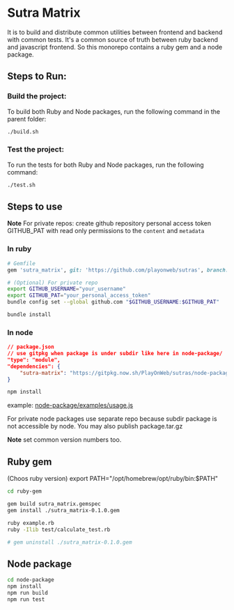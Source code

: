 # Sutra Matrix

It is to build and distribute common utilities between frontend and backend with common tests.
It's a common source of truth between ruby backend and javascript frontend.
So this monorepo contains a ruby gem and a node package.

## Steps to Run:

### Build the project:
To build both Ruby and Node packages, run the following command in the parent folder:

```sh
./build.sh
```

### Test the project:
To run the tests for both Ruby and Node packages, run the following command:

```sh
./test.sh
```

## Steps to use

**Note** For private repos: create github repository personal access token GITHUB_PAT with read only permissions to the `content` and `metadata`

### In ruby
```ruby
# Gemfile
gem 'sutra_matrix', git: 'https://github.com/playonweb/sutras', branch: 'main', glob: 'ruby-gem/*.gemspec'
```
```sh
# (Optional) For private repo
export GITHUB_USERNAME="your_username"
export GITHUB_PAT="your_personal_access_token"
bundle config set --global github.com "$GITHUB_USERNAME:$GITHUB_PAT"
```

```sh
bundle install
```

### In node
```json
// package.json
// use gitpkg when package is under subdir like here in node-package/
"type": "module",
"dependencies": {
    "sutra-matrix": "https://gitpkg.now.sh/PlayOnWeb/sutras/node-package?main"
}
```
```sh
npm install
```
example: [node-package/examples/usage.js](node-package/examples/usage.js)

For private node packages use separate repo because subdir package is not accessible by node.
You may also publish package.tar.gz

**Note** set common version numbers too.

## Ruby gem
(Choos ruby version) export PATH="/opt/homebrew/opt/ruby/bin:$PATH"

```sh
cd ruby-gem

gem build sutra_matrix.gemspec
gem install ./sutra_matrix-0.1.0.gem

ruby example.rb
ruby -Ilib test/calculate_test.rb

# gem uninstall ./sutra_matrix-0.1.0.gem
```

## Node package

```sh
cd node-package
npm install
npm run build
npm run test
```
